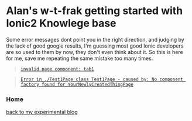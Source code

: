 # Alan's w-t-frak getting started with Ionic2 Knowlege base

Some error messages dont point you in the right direction, and judging by the lack of good google results, I'm guessing most good Ionic developers are so used to them by now, they don't even think about it. So this is here for me, save me repeating the same mistake too many times.

> [`invalid page component: tab1`](knowledge-base/invalid-page-component-tab1.md)


> [`Error in ./Test1Page class Test1Page - caused by: No component factory found for YourNewlyCreatedThingPage`](knowledge-base/no-component-factory-found-for-page.md)

### Home

[back to my experimental blog](../../README.md)